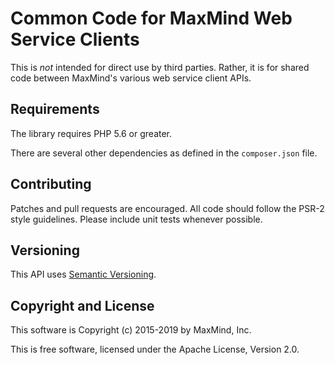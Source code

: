 # Common Code for MaxMind Web Service Clients #

This is _not_ intended for direct use by third parties. Rather, it is for
shared code between MaxMind's various web service client APIs.

## Requirements  ##

The library requires PHP 5.6 or greater.

There are several other dependencies as defined in the `composer.json` file.

## Contributing ##

Patches and pull requests are encouraged. All code should follow the PSR-2
style guidelines. Please include unit tests whenever possible.

## Versioning ##

This API uses [Semantic Versioning](http://semver.org/).

## Copyright and License ##

This software is Copyright (c) 2015-2019 by MaxMind, Inc.

This is free software, licensed under the Apache License, Version 2.0.
